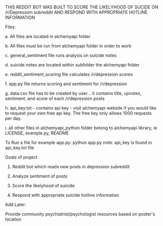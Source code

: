 THIS REDDIT BOT WAS BUILT TO SCORE THE LIKELYHOOD OF SUCIDE ON /r/Depression subreddit AND RESPOND WITH APPROPRIATE HOTLINE INFORMATION

Files:

a.  All files are located in alchemyapi folder

b.  All files must be run from alchemyapi folder in order to work

c.  general_sentiment file runs analysis on suicide notes

d.  suicide notes are located within subfolder the alchemyapi folder 

e.  reddit_sentiment_scoring file calculates /r/depression scores 

f.  app.py file returns scoring and sentiment for /r/depression

g.  data.csv file has to be created by user... it contains title, upvotes, sentiment, and score of each /r/depression posts

h.  api_key.txt - contains api key - visit alchemyapi website if you would like to request your own free api key.  The free key only allows 1000 requests per day.

i.  all other files in alchemyapi_python folder belong to alchemyapi library, ie LICENSE, example.py, README

To Run a file for example app.py:
     python app.py <api key>
     note:  api_key is found in api_key.txt file

Goals of project

1.  Reddit bot which reads new posts in depression subreddit 

2.  Analyze sentiment of posts

3.  Score the likelyhood of suicide

4.  Respond with appropriate suicide hotline information

Add Later:

Provide community psychiatrist/psychologist resources based on poster's location
